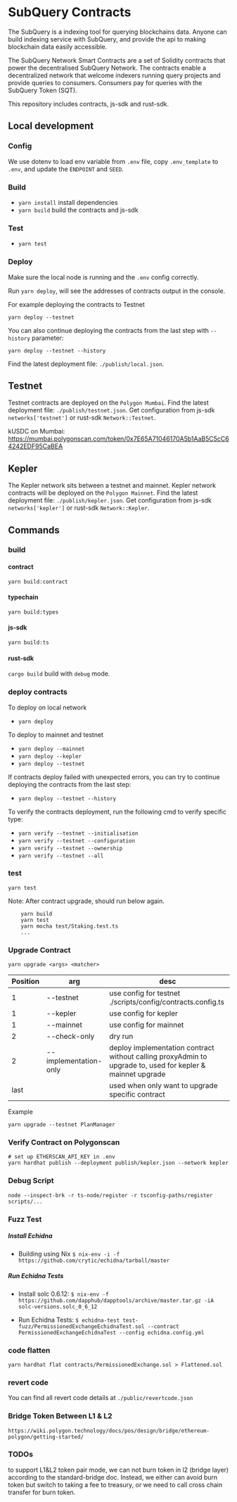 # SubQuery Contracts

The SubQuery is a indexing tool for querying blockchains data. Anyone can build indexing service with SubQuery, and provide the api to making blockchain data easily accessible.

The SubQuery Network Smart Contracts are a set of Solidity contracts that power the decentralised SubQuery Network. The contracts enable a decentralized network that welcome indexers running query projects and provide queries to consumers. Consumers pay for queries with the SubQuery Token (SQT).

This repository includes contracts, js-sdk and rust-sdk.

## Local development

### Config
We use dotenv to load env variable from `.env` file, copy `.env_template` to `.env`, and update the `ENDPOINT` and `SEED`.

### Build
- `yarn install` install dependencies
- `yarn build` build the contracts and js-sdk

### Test
- `yarn test`

### Deploy
Make sure the local node is running and the `.env` config correctly.

Run `yarn deploy`, will see the addresses of contracts output in the console.

For example deploying the contracts to Testnet

```
yarn deploy --testnet
```

You can also continue deploying the contracts from the last step with `--history` parameter:

```
yarn deploy --testnet --history
```

Find the latest deployment file: `./publish/local.json`.

## Testnet
Testnet contracts are deployed on the `Polygon Mumbai`.
Find the latest deployment file: `./publish/testnet.json`.
Get configuration from js-sdk `networks['testnet']` or rust-sdk `Network::Testnet`.

kUSDC on Mumbai: https://mumbai.polygonscan.com/token/0x7E65A71046170A5b1AaB5C5cC64242EDF95CaBEA

## Kepler
The Kepler network sits between a testnet and mainnet.
Kepler network contracts will be deployed on the `Polygon Mainnet`.
Find the latest deployment file: `./publish/kepler.json`.
Get configuration from js-sdk `networks['kepler']` or rust-sdk `Network::Kepler`.

## Commands

### build

#### contract

`yarn build:contract`

#### typechain

`yarn build:types`

#### js-sdk

`yarn build:ts`

#### rust-sdk
`cargo build` build with `debug` mode.

### deploy contracts

To deploy on local network

-   `yarn deploy`

To deploy to mainnet and testnet

-   `yarn deploy --mainnet`
-   `yarn deploy --kepler`
-   `yarn deploy --testnet`

If contracts deploy failed with unexpected errors, you can try to continue deploying the contracts from the last step:

- `yarn deploy --testnet --history`

To verify the contracts deployment, run the following cmd to verify specific type:

- `yarn verify --testnet --initialisation`
- `yarn verify --testnet --configuration`
- `yarn verify --testnet --ownership`
- `yarn verify --testnet --all`

### test

`yarn test`

Note: After contract upgrade, should run below again.

```
    yarn build
    yarn test
    yarn mocha test/Staking.test.ts
    ...
```

### Upgrade Contract
```yarn upgrade <args> <matcher>```

| Position | arg                            | desc                                                                                                       |
|----------|--------------------------------|------------------------------------------------------------------------------------------------------------|
| 1        | --testnet                      | use config for testnet ./scripts/config/contracts.config.ts                                                |
| 1        | --kepler                       | use config for kepler                                                                                      |
| 1        | --mainnet                      | use config for mainnet                                                                                     |
| 2        | --check-only                   | dry run                                                                                                    |
| 2        | --implementation-only          | deploy implementation contract without calling proxyAdmin to upgrade to, used for kepler & mainnet upgrade |
| last     | <contract name prefix matcher> | used when only want to upgrade specific contract                                                           |

Example
```shell
yarn upgrade --testnet PlanManager
```

### Verify Contract on Polygonscan
```
# set up ETHERSCAN_API_KEY in .env 
yarn hardhat publish --deployment publish/kepler.json --network kepler 
```

### Debug Script
```shell
node --inspect-brk -r ts-node/register -r tsconfig-paths/register scripts/...
```

### Fuzz Test

##### Install Echidna

- Building using Nix
  `$ nix-env -i -f https://github.com/crytic/echidna/tarball/master`

##### Run Echidna Tests

- Install solc 0.6.12:
  `$ nix-env -f https://github.com/dapphub/dapptools/archive/master.tar.gz -iA solc-versions.solc_0_6_12`

- Run Echidna Tests:
  `$ echidna-test test-fuzz/PermissionedExchangeEchidnaTest.sol --contract PermissionedExchangeEchidnaTest --config echidna.config.yml`

### code flatten
`yarn hardhat flat contracts/PermissionedExchange.sol > Flattened.sol`

### revert code
You can find all revert code details at `./public/revertcode.json`

### Bridge Token Between L1 & L2
```
https://wiki.polygon.technology/docs/pos/design/bridge/ethereum-polygon/getting-started/
```

### TODOs
to support L1&L2 token pair mode, we can not burn token in l2 (bridge layer) according to the standard-bridge doc. 
Instead, we either can avoid burn token but switch to taking a fee to treasury, or we need to call cross chain transfer for burn token.
